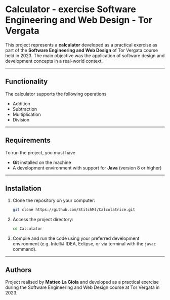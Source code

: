 # Calculator - exercise **Software Engineering and Web Design** - Tor Vergata

This project represents a **calculator** developed as a practical exercise as part of the **Software Engineering and Web Design** of Tor Vergata course held in 2023. The main objective was the application of software design and development concepts in a real-world context.

---

## Functionality

The calculator supports the following operations

- Addition
- Subtraction
- Multiplication
- Division

---

## Requirements

To run the project, you must have

- **Git** installed on the machine
- A development environment with support for **Java** (version 8 or higher)

---

## Installation

1. Clone the repository on your computer:
   ```bash
   git clone https://github.com/StitchMl/Calcolatrice.git
   ```

2. Access the project directory:
   ```bash
   cd Calculator
   ```

3. Compile and run the code using your preferred development environment (e.g. IntelliJ IDEA, Eclipse, or via terminal with the `javac` command).

---

## Authors

Project realised by **Matteo La Gioia** and developed as a practical exercise during the Software Engineering and Web Design course at Tor Vergata in 2023.

